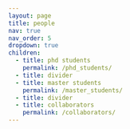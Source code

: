 ```yaml
---
layout: page
title: people
nav: true
nav_order: 5
dropdown: true
children:
  - title: phd students
    permalink: /phd_students/
  - title: divider
  - title: master students
    permalink: /master_students/
  - title: divider
  - title: collaborators
    permalink: /collaborators/
---
```

